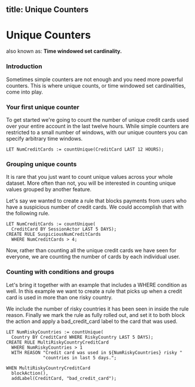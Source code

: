 title: Unique Counters
---

# Unique Counters

also known as: **Time windowed set cardinality.**

### Introduction

Sometimes simple counters are not enough and you need more powerful counters. This is where unique counts, or time windowed set cardinalities, come into play.

### Your first unique counter

To get started we're going to count the number of unique credit cards used over your entire account in the last twelve hours. While simple counters are restricted to a small number of windows, with our unique counters you can specify arbitrary time windows.

```
LET NumCreditCards := countUnique(CreditCard LAST 12 HOURS);
```

### Grouping unique counts

It is rare that you just want to count unique values across your whole dataset. More often than not, you will be interested in counting unique values grouped by another feature.

Let's say we wanted to create a rule that blocks payments from users who have a suspicious number of credit cards. We could accomplish that with the following rule.

```
LET NumCreditCards := countUnique(
  CreditCard BY SessionActor LAST 5 DAYS);
CREATE RULE SuspiciousNumCreditCards
  WHERE NumCreditCards > 4;
```

Now, rather than counting all the unique credit cards we have seen for everyone, we are counting the number of cards by each individual user.

### Counting with conditions and groups

Let's bring it together with an example that includes a WHERE condition as well. In this example we want to create a rule that picks up when a credit card is used in more than one risky country.

We include the number of risky countries it has been seen in inside the rule reason. Finally we mark the rule as fully rolled out, and set it to both block the action and apply a bad_credit_card label to the card that was used.

```
LET NumRiskyCountries := countUnique(
  Country BY CreditCard WHERE RiskyCountry LAST 5 DAYS);
CREATE RULE MultiRiskyCountryCreditCard
  WHERE NumRiskyCountries > 1
  WITH REASON "Credit card was used in ${NumRiskyCountries} risky "
              "countries in last 5 days.";
  
WHEN MultiRiskyCountryCreditCard
  blockAction(),
  addLabel(CreditCard, "bad_credit_card");
```
